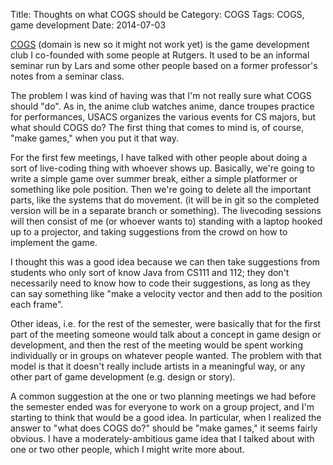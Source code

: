 Title: Thoughts on what COGS should be
Category: COGS
Tags: COGS, game development
Date: 2014-07-03

[COGS](http://cogs.club/) (domain is new so it might not work yet) is the game development club I co-founded with some people at Rutgers. It used to be an informal seminar run by Lars and some other people based on a former professor's notes from a seminar class. 

The problem I was kind of having was that I'm not really sure what COGS should "do". As in, the anime club watches anime, dance troupes practice for performances, USACS organizes the various events for CS majors, but what should COGS do? The first thing that comes to mind is, of course, "make games," when you put it that way.

For the first few meetings, I have talked with other people about doing a sort of live-coding thing with whoever shows up. Basically, we're going to write a simple game over summer break, either a simple platformer or something like pole position. Then we're going to delete all the important parts, like the systems that do movement. (it will be in git so the completed version will be in a separate branch or something). The livecoding sessions will then consist of me (or whoever wants to) standing with a laptop hooked up to a projector, and taking suggestions from the crowd on how to implement the game.

I thought this was a good idea because we can then take suggestions from students who only sort of know Java from CS111 and 112; they don't necessarily need to know how to code their suggestions, as long as they can say something like "make a velocity vector and then add to the position each frame". 

Other ideas, i.e. for the rest of the semester, were basically that for the first part of the meeting someone would talk about a concept in game design or development, and then the rest of the meeting would be spent working individually or in groups on whatever people wanted. The problem with that model is that it doesn't really include artists in a meaningful way, or any other part of game development (e.g. design or story).

A common suggestion at the one or two planning meetings we had before the semester ended was for everyone to work on a group project, and I'm starting to think that would be a good idea. In particular, when I realized the answer to "what does COGS do?" should be "make games," it seems fairly obvious. I have a moderately-ambitious game idea that I talked about with one or two other people, which I might write more about.
